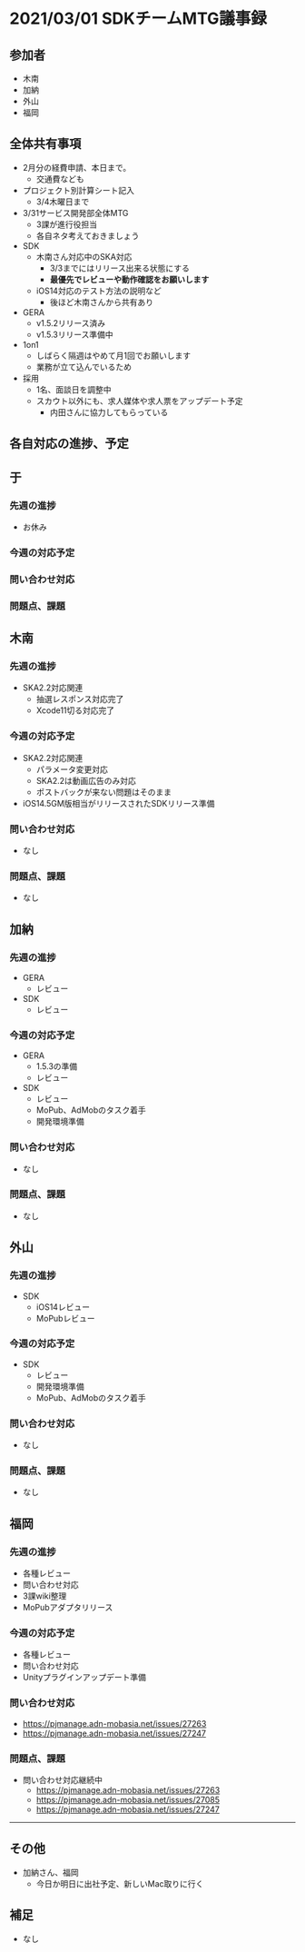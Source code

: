 # 2021/03/01 SDKチームMTG議事録
## 参加者
- 木南
- 加納
- 外山
- 福岡

## 全体共有事項
- 2月分の経費申請、本日まで。
  - 交通費なども
- プロジェクト別計算シート記入
  - 3/4木曜日まで
- 3/31サービス開発部全体MTG
  - 3課が進行役担当
  - 各自ネタ考えておきましょう
- SDK
  - 木南さん対応中のSKA対応
    - 3/3までにはリリース出来る状態にする
    - **最優先でレビューや動作確認をお願いします**
  - iOS14対応のテスト方法の説明など
    - 後ほど木南さんから共有あり
- GERA
  - v1.5.2リリース済み
  - v1.5.3リリース準備中
- 1on1
  - しばらく隔週はやめて月1回でお願いします
  - 業務が立て込んでいるため
- 採用
  - 1名、面談日を調整中
  - スカウト以外にも、求人媒体や求人票をアップデート予定
    - 内田さんに協力してもらっている

## 各自対応の進捗、予定
## 于
### 先週の進捗
- お休み

### 今週の対応予定

### 問い合わせ対応

### 問題点、課題

## 木南
### 先週の進捗
- SKA2.2対応関連
  - 抽選レスポンス対応完了
  - Xcode11切る対応完了

### 今週の対応予定
- SKA2.2対応関連
  - パラメータ変更対応
  - SKA2.2は動画広告のみ対応
  - ポストバックが来ない問題はそのまま
- iOS14.5GM版相当がリリースされたSDKリリース準備

### 問い合わせ対応
- なし

### 問題点、課題
- なし

## 加納
### 先週の進捗
- GERA
  - レビュー
- SDK
  - レビュー

### 今週の対応予定
- GERA
  - 1.5.3の準備
  - レビュー
- SDK
  - レビュー
  - MoPub、AdMobのタスク着手
  - 開発環境準備

### 問い合わせ対応
- なし

### 問題点、課題
- なし


## 外山
### 先週の進捗
- SDK
  - iOS14レビュー
  - MoPubレビュー

### 今週の対応予定
- SDK
  - レビュー
  - 開発環境準備
  - MoPub、AdMobのタスク着手

### 問い合わせ対応
- なし

### 問題点、課題
- なし


## 福岡
### 先週の進捗
- 各種レビュー
- 問い合わせ対応
- 3課wiki整理
- MoPubアダプタリリース

### 今週の対応予定
- 各種レビュー
- 問い合わせ対応
- Unityプラグインアップデート準備

### 問い合わせ対応
- https://pjmanage.adn-mobasia.net/issues/27263
- https://pjmanage.adn-mobasia.net/issues/27247

### 問題点、課題
- 問い合わせ対応継続中
  - https://pjmanage.adn-mobasia.net/issues/27263
  - https://pjmanage.adn-mobasia.net/issues/27085
  - https://pjmanage.adn-mobasia.net/issues/27247

----

## その他
- 加納さん、福岡
  - 今日か明日に出社予定、新しいMac取りに行く

## 補足
- なし
